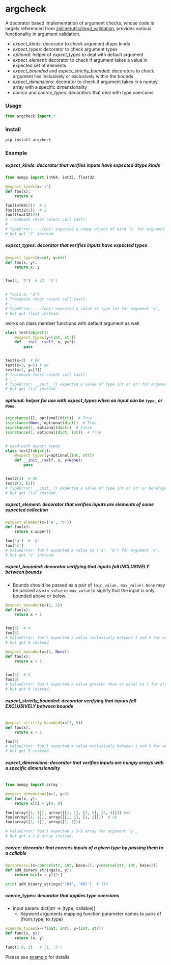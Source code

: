 # argcheck

A decorator based implementation of argument checks, whose code is largely referenced from [zipline/utils/input_validation](https://github.com/quantopian/zipline/blob/master/zipline/utils/input_validation.py), provides various functionality in argument validation.
* *expect_kinds*: decorator to check argument dtype kinds
* *expect_types*: decorator to check argument types
* *optional*: helper of *expect_types* to deal with default argument
* *expect_element*: decorator to check if argument takes a value in expected set of elements
* *expect_bounded* and *expect_strictly_bounded*: decorators to check argument lies inclusively or exclusively within the bounds
* *expect_dimensions*: decorator to check if argument takes in a numpy array with a specific dimensionality
* *coerce* and *coerce_types*: decorators that deal with type coercions


### Usage
``` python
from argcheck import *
```

### Install

``` python
pip install argcheck
```

### Example



##### *expect_kinds*: decorator that verifies inputs have expected dtype kinds
``` python
from numpy import int64, int32, float32

@expect_kinds(x='i')
def foo(x):
    return x

foo(int64(2))  # 2
foo(int32(2))  # 2
foo(float32(2))
# Traceback (most recent call last):
#       ...
# TypeError: ...foo() expected a numpy object of kind 'i' for argument 'x',
# but got 'f' instead.

```

##### *expect_types*: decorator that verifies inputs have expected types

``` python
@expect_types(x=int, y=str)
def foo(x, y):
    return x, y


foo(2, '3')  # (2, '3')


# foo(2.0, '3')
# Traceback (most recent call last):
# ...
# TypeError: ...foo() expected a value of type int for argument 'x',
# but got float instead.


```

works on class member functions with default argument as well

``` python
class test(object):
    @expect_types(y=(int, str))
    def __init__(self, x, y=3):
        pass


test(x=3)  # OK
test(x=3, y=5) # OK
test(x=1, y=[3])
# Traceback (most recent call last):
# ...
# TypeError: __init__() expected a value of type int or str for argument 'y',
# but got list instead

```


##### *optional*: helper for use with *expect_types* when an input can be `type_` or `None`.

``` python
isinstance({}, optional(dict))  # True
isinstance(None, optional(dict))  # True
isinstance(1, optional(dict))  # False
isinstance(1, optional(dict, int))  # True
```
``` python

# used with expect_types
class test2(object):
    @expect_types(y=optional(int, str))
    def __init__(self, x, y=None):
        pass


test2(3)  # OK
test2(3, [2])
# TypeError: __init__() expected a value of type int or str or NoneType for argument 'y',
# but got list instead.

```


##### *expect_element*: decorator that verifies inputs are elements of some expected collection

``` python
@expect_element(x=('a', 'b'))
def foo(x):
    return x.upper()

foo('a')  # 'A'
foo('c')
# ValueError: foo() expected a value in ('a', 'b') for argument 'x',
# but got 'c' instead.
```


##### *expect_bounded*: decorator verifying that inputs fall INCLUSIVELY between bounds
* Bounds should be passed as a pair of ``(min_value, max_value)``.
    ``None`` may be passed as ``min_value`` or ``max_value`` to signify that
    the input is only bounded above or below.

``` python
@expect_bounded(x=(1, 5))
def foo(x):
    return x + 1


foo(3)  # 4
foo(6)
# ValueError: foo() expected a value inclusively between 1 and 5 for argument 'x',
# but got 6 instead


```


``` python
@expect_bounded(x=(1, None))
def foo(x):
    return x + 1


foo(3)  # 4
foo(0)
# ValueError: foo() expected a value greater than or equal to 1 for argument 'x',
# but got 0 instead.


```


##### *expect_strictly_bounded*: decorator verifying that inputs fall EXCLUSIVELY between bounds

``` python

@expect_strictly_bounded(x=(1, 5))
def foo(x):
    return x + 1

foo(5)
# ValueError: foo() expected a value exclusively between 1 and 5 for argument 'x',
# but got 5 instead.
```


##### *expect_dimensions*: decorator that verifies inputs are numpy arrays with a specific dimensionality

``` python

from numpy import array

@expect_dimensions(x=1, y=2)
def foo(x, y):
    return x[0] + y[0, 0]

foo(array([1, 1]), array([[1, 1], [2, 2], [3, 4]])) #ok
foo(array([1, 1]), array([[1, 1], [2, 2]]))  # ok
foo(array([1, 1]), array([1, 1]))

# ValueError: foo() expected a 2-D array for argument 'y',
# but got a 1-D array instead.

```

##### *coerce*: decorator that coerces inputs of a given type by passing them to a callable

``` python
@preprocess(x=coerce(str, int, base=2), y=coerce(str, int, base=2))
def add_binary_strings(x, y):
    return bin(x + y)[2:]

print add_binary_strings('101', '001')  # 110


```


##### *coerce_types*: decorator that applies type coercions
* input param: dict[str -> (type, callable)]
    * Keyword arguments mapping function parameter names to pairs of
         (from_type, to_type)

``` python
@coerce_types(x=(float, int), y=(int, str))
def func(x, y):
    return (x, y)

func(1.0, 3)   # (1, '3')

```

Please see [example](/argcheck/example.py) for details



